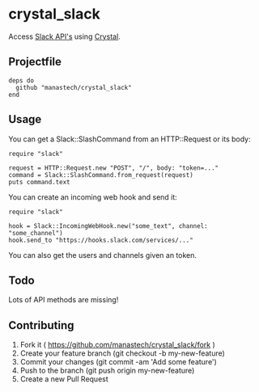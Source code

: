 # crystal_slack

Access [Slack API's](https://api.slack.com/) using [Crystal](http://crystal-lang.org).

## Projectfile

```crystal
deps do
  github "manastech/crystal_slack"
end
```

## Usage

You can get a Slack::SlashCommand from an HTTP::Request or its body:

```crystal
require "slack"

request = HTTP::Request.new "POST", "/", body: "token=..."
command = Slack::SlashCommand.from_request(request)
puts command.text
```

You can create an incoming web hook and send it:

```crystal
require "slack"

hook = Slack::IncomingWebHook.new("some_text", channel: "some_channel")
hook.send_to "https://hooks.slack.com/services/..."
```

You can also get the users and channels given an token.

## Todo

Lots of API methods are missing!

## Contributing

1. Fork it ( https://github.com/manastech/crystal_slack/fork )
2. Create your feature branch (git checkout -b my-new-feature)
3. Commit your changes (git commit -am 'Add some feature')
4. Push to the branch (git push origin my-new-feature)
5. Create a new Pull Request
